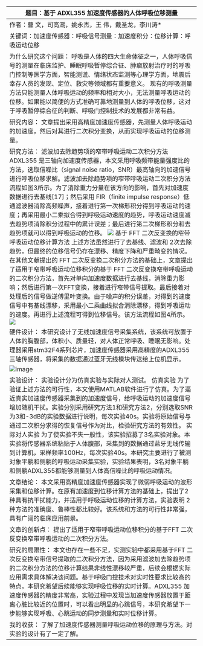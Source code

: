 | 题目：基于 ADXL355 加速度传感器的人体呼吸位移测量                                                                                                                                                                                                                                                                                                                                                                                                                                                                                                                                                                                                                                                                                                                                                                                                                                                                                                                                                                                                                                                                                                                                                                                                                          |
|----------------------------------------------------------------------------------------------------------------------------------------------------------------------------------------------------------------------------------------------------------------------------------------------------------------------------------------------------------------------------------------------------------------------------------------------------------------------------------------------------------------------------------------------------------------------------------------------------------------------------------------------------------------------------------------------------------------------------------------------------------------------------------------------------------------------------------------------------------------------------------------------------------------------------------------------------------------------------------------------------------------------------------------------------------------------------------------------------------------------------------------------------------------------------------------------------------------------------------------------------------------------------|
| 作者：曹 文，司高潮，姚永杰，王 伟，戴圣龙，李川涛\*                                                                                                                                                                                                                                                                                                                                                                                                                                                                                                                                                                                                                                                                                                                                                                                                                                                                                                                                                                                                                                                                                                                                                                                                                       |
| 关键词：加速度传感器：呼吸信号测量：加速度积分：位移计算：呼吸运动位移                                                                                                                                                                                                                                                                                                                                                                                                                                                                                                                                                                                                                                                                                                                                                                                                                                                                                                                                                                                                                                                                                                                                                                                                     |
| 为什么研究这个问题： 呼吸是人体的四大生命体征之一，人体呼吸信号的测量在临床监护、睡眠呼吸暂停综合征、肿瘤放射治疗时的呼吸门控制等医学方面，智能测谎、情绪状态监测等心理学方面，地震后幸存人员的发现、定位、救灾等领域都有重要意义。 现有的呼吸测量方法只能测量人体呼吸运动的频率和相对大小，无法测量呼吸运动的位移。如果能以简便的方式准确可靠地测量到人体的呼吸位移，这对于呼吸暂停综合征的判断、呼吸门控制技术的发展都非常有益。                                                                                                                                                                                                                                                                                                                                                                                                                                                                                                                                                                                                                                                                                                                                                                                                                                         |
| 研究内容： 文章提出采用高精度加速度传感器，先测量人体呼吸运动的加速度，然后对其进行二次积分变换，从而实现呼吸运动的位移测量。                                                                                                                                                                                                                                                                                                                                                                                                                                                                                                                                                                                                                                                                                                                                                                                                                                                                                                                                                                                                                                                                                                                                              |
| 研究方法： 滤波加去除趋势项的窄带呼吸运动二次积分方法 ADXL355 是三轴向加速度传感器，本文采用呼吸频带能量强度比的方法，选取信噪比（signal noise ratio，SNR）最高轴向的加速信号进行呼吸位移求解。滤波加去除趋势项的窄带呼吸运动二次积分方法流程如图3所示。为了消除重力分量在该方向的影响，首先对加速度数据进行去基线[17]；然后采用 FIR（finite impulse response）低通滤波器消除高频噪声，接着进行第一次梯形积分得到呼吸运动的速度；再采用最小二乘拟合得到呼吸运动速度的趋势，呼吸运动速度减去趋势项消除积分过程中的累计误差；最后进行第二次梯形积分和去趋势项就可以得到呼吸运动的位移。 ![](media/b377f8499a49da9f5f37c4fb55483f5d.png) 基于 FFT 二次反变换的窄带呼吸运动位移计算方法 上述方法虽然进行了去基线、滤波和 2次去除趋势，但最终的位移信号仍存在漂移、精度下降和严重畸变的情况。在其他文献提出的 FFT 二次反变换二次积分方法的基础上，文章提出了适用于窄带呼吸运动位移积分的基于 FFT 二次反变换窄带呼吸运动的二次积分方法，首先对单向加速度数据进行去基线，消除重力影响；然后进行第一次FFT变换，接着进行窄带信号提取。最后接着对处理后的信号做逆傅里叶变换。由于噪声的积分误差，对得到的速度信号中有基线漂移，采用最小二乘曲线拟合消除漂移，得到呼吸运动的速度。再进行上述流程可得到位移信号。该方法流程如图4所示。 ![](media/be15d260d52f3cf6f8921b941d36e439.png) |
| 硬件设计： 本研究设计了无线加速度信号采集系统，该系统可放置于人体的胸腹部，体积小、质量轻，对人体正常呼吸、睡眠无影响。处理器采用stm32F4系列芯片，加速度传感器采用高精度的ADXL355三轴传感器，将采集的数据通过蓝牙无线模块传送给上位机显示。
![image]([(https://github.com/yanhalf/-/raw/main/image/b377f8499a49da9f5f37c4fb55483f5d.png))                                                                                                                                                                                                                                                                                                                                                                                                                                                                                                                                                                                                                                                                                                                                                                                                                                                                                                                                                                                |
| 实验设计： 实验设计分为仿真实验与实际对人测试。 仿真实验 为了验证上述方法的可行性，本文使用MATLAB软件进行了仿真。为了逼近真实加速度传感器采集到的加速度信号，给呼吸运动的加速度信号增加随机干扰。实验分别采用研究方法1和研究方法2，分别选取SNR为3和-3dB的实验数据进行说明，每次实验40s。实验将原始信号与通过二次积分求得的恢复信号作为对比，检验研究方法的有效性。 实际对人实验 为了使实验不失一般性，该实验招募了3名实验对象。本实验将传感器系统粘贴于人体腹部，采集到的数据通过蓝牙无线传输到计算机，采样频率100Hz，每次实验40s。本研究主要进行了被测对象平躺和侧躺的呼吸运动采集实验，实验结果表明，3名对象平躺和侧躺ADXL355都能够测量到人体高信噪比的呼吸运动情况。                                                                                                                                                                                                                                                                                                                                                                                                                                                                                                                                                                                                    |
| 文章结论： 本文采用高精度加速度传感器实现了微弱呼吸运动的波形采集和位移计算。在原有加速度到位移计算方法的基础上，提出了2 种具有抗干扰能力，并适用于呼吸运动位移的计算方法，实验表明 2 种方法的准确度、鲁棒性都比较好。该系统和方法的可行性非常强，具有广阔的临床应用前景。                                                                                                                                                                                                                                                                                                                                                                                                                                                                                                                                                                                                                                                                                                                                                                                                                                                                                                                                                                                                 |
| 文章的创新点： 提出了适用于窄带呼吸运动位移积分的基于FFT 二次反变换窄带呼吸运动的二次积分方法。                                                                                                                                                                                                                                                                                                                                                                                                                                                                                                                                                                                                                                                                                                                                                                                                                                                                                                                                                                                                                                                                                                                                                                            |
| 研究的局限性： 本文也存在一些不足，实测实验中都采用基于FFT 二次反变换窄带信号提取的二次积分方法，因为采用滤波加去除趋势项的二次积分方法的位移计算结果非线性漂移较严重，后续会根据实际应用需求具体解决该问题。基于呼吸门控技术对实时性要求比较高的特点，本研究希望后续能够实现呼吸位移的实时计算。ADXL355 加速度传感器的精度非常高，实验过程中发现当加速度传感器放置于距离心脏比较近的位置时，可以看出明显的心跳信号，本研究希望下一步能够实现呼吸、心跳运动的同步测量和实时位移计算。                                                                                                                                                                                                                                                                                                                                                                                                                                                                                                                                                                                                                                                                                                                                                                                      |
| 我的收获： 了解了加速度传感器测量呼吸运动位移的原理与方法。对实验的设计有了一定了解。                                                                                                                                                                                                                                                                                                                                                                                                                                                                                                                                                                                                                                                                                                                                                                                                                                                                                                                                                                                                                                                                                                                                                                                      |

